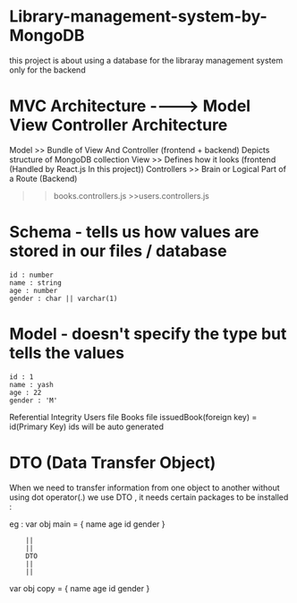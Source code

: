 # Library-management-system-by-MongoDB
  this project is about using a database for the libraray management system only for the backend

# MVC Architecture ----> Model View Controller Architecture
Model >> Bundle of View And Controller (frontend + backend) Depicts structure of MongoDB collection View >> Defines how it looks (frontend (Handled by React.js In this project)) Controllers >> Brain or Logical Part of a Route (Backend)
>>books.controllers.js >>users.controllers.js

# Schema - tells us how values are stored in our files / database
    id : number 
    name : string 
    age : number 
    gender : char || varchar(1)

# Model - doesn't specify the type but tells the values
    id : 1 
    name : yash 
    age : 22 
    gender : 'M'

Referential Integrity
        Users file                          Books file
        issuedBook(foreign key)     =       id(Primary Key)
ids will be auto generated

# DTO (Data Transfer Object)
When we need to transfer information from one object to another without using dot operator(.) we use DTO , it needs certain packages to be installed :

eg : var obj main = { name age id gender }

        ||        
        ||
        DTO
        ||
        ||        

var obj copy =  {
                    name 
                    age 
                    id 
                    gender
                }